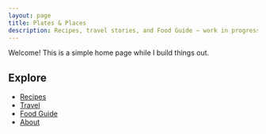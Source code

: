 ```yaml
---
layout: page
title: Plates & Places
description: Recipes, travel stories, and Food Guide — work in progress.
---
```


Welcome! This is a simple home page while I build things out.

## Explore
- [Recipes](/recipes/)
- [Travel](/travel/)
- [Food Guide](/food-guide/)
- [About](/about/) 